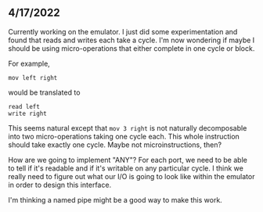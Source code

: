 ## 4/17/2022

Currently working on the emulator. I just did some experimentation and found
that reads and writes each take a cycle. I'm now wondering if maybe I should be
using micro-operations that either complete in one cycle or block.

For example,

```
mov left right
```

would be translated to

```
read left
write right
```

This seems natural except that `mov 3 right` is not naturally decomposable into
two micro-operations taking one cycle each. This whole instruction should take
exactly one cycle. Maybe not microinstructions, then?

How are we going to implement "ANY"? For each port, we need to be able to tell
if it's readable and if it's writable on any particular cycle. I think we really
need to figure out what our I/O is going to look like within the emulator in
order to design this interface.

I'm thinking a named pipe might be a good way to make this work.
